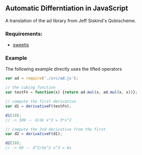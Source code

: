 ## Automatic Differntiation in JavaScript

A translation of the ad library from Jeff Siskind's Qobischeme.

### Requirements:

- [sweetjs](http://sweetjs.org/)

### Example
The following example directly uses the lifted operators

``` js
var ad = require('./src/ad.js');

// the cubing function
var testFn = function(x) {return ad.mul(x, ad.mul(x, x))};

// compute the first derivative
var d1 = derivativeF(testFn);

d1(10);
// -> 300 -- d/dx x^3 = 3*x^2

// compute the 2nd derivative from the first
var d2 = derivativeF(d1);

d2(10);
// -> 60 -- d^2/dx^2 x^3 = 6x

```
